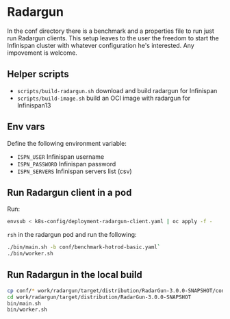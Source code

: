 # Radargun

In the conf directory there is a benchmark and a properties file to run just run Radargun clients.
This setup leaves to the user the freedom to start the Infinispan cluster with whatever configuration he's interested.
Any impovement is welcome.

## Helper scripts
- `scripts/build-radargun.sh` download and build radargun for Infinispan
- `scripts/build-image.sh` build an OCI image with radargun for Infinispan13

## Env vars
Define the following environment variable:
- `ISPN_USER` Infinispan username
- `ISPN_PASSWORD` Infinispan password
- `ISPN_SERVERS` Infinispan servers list (csv)

## Run Radargun client in a pod
Run:
```bash
envsub < k8s-config/deployment-radargun-client.yaml | oc apply -f -
```
`rsh` in the radargun pod and run the following:
```bash
./bin/main.sh -b conf/benchmark-hotrod-basic.yaml`
./bin/worker.sh
```

## Run Radargun in the local build
```bash
cp conf/* work/radargun/target/distribution/RadarGun-3.0.0-SNAPSHOT/conf
cd work/radargun/target/distribution/RadarGun-3.0.0-SNAPSHOT
bin/main.sh
bin/worker.sh
```
